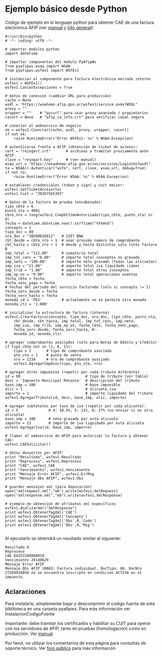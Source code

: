 # Ejemplo básico desde Python #

Código de ejemplo en el lenguaje python para obtener CAE de una factura electrónica AFIP (ver [manual](http://www.sistemasagiles.com.ar/trac/wiki/ManualPyAfipWs#ServicioWebdeFacturaElectrónicaMercadoInternoVersión1WSFEv1) y [info general](http://www.sistemasagiles.com.ar/trac/wiki/ProyectoWSFEv1)):

```
#!/usr/bin/python
# -*- coding: utf8 -*-

# importar modulos python
import datetime

# importar componentes del módulo PyAfipWs
from pyafipws.wsaa import WSAA
from pyafipws.wsfev1 import WSFEv1

# instanciar el componente para factura electrónica mercado interno
wsfev1 = WSFEv1()
wsfev1.LanzarExcepciones = True

# datos de conexión (cambiar URL para producción)
cache = None
wsdl = "https://wswhomo.afip.gov.ar/wsfev1/service.asmx?WSDL"
proxy = ""
wrapper = ""    # "pycurl" para usar proxy avanzado / propietarios
cacert = None   # "afip_ca_info.crt" para verificar canal seguro

# conectar al webservice de negocio
ok = wsfev1.Conectar(cache, wsdl, proxy, wrapper, cacert)
if not ok:
    raise RuntimeError("Error WSFEv1: %s" % WSAA.Excepcion)

# autenticarse frente a AFIP (obtención de ticket de acceso):
cert = "reingart.crt"       # archivos a tramitar previamente ante AFIP 
clave = "reingart.key"      # (ver manual)
wsaa_url = "https://wsaahomo.afip.gov.ar/ws/services/LoginCms?wsdl"
ta = WSAA().Autenticar("wsfe", cert, clave, wsaa_url, debug=True)
if not ta:
    raise RuntimeError("Error WSAA: %s" % WSAA.Excepcion)

# establecer credenciales (token y sign) y cuit emisor:
wsfev1.SetTicketAcceso(ta)
wsfev1.Cuit = "20267565393"

# datos de la factura de prueba (encabezado):
tipo_cbte = 6
punto_vta = 4001
cbte_nro = long(wsfev1.CompUltimoAutorizado(tipo_cbte, punto_vta) or 0)
fecha = datetime.datetime.now().strftime("%Y%m%d")
concepto = 2
tipo_doc = 80
nro_doc = "30500010912"   # CUIT BNA
cbt_desde = cbte_nro + 1  # usar proximo numero de comprobante
cbt_hasta = cbte_nro + 1  # desde y hasta distintos solo lotes factura B
imp_total = "122.00"      # sumatoria total
imp_tot_conc = "0.00"     # importe total conceptos no gravado
imp_neto = "100.00"       # importe neto gravado (todas las alicuotas)
imp_iva = "21.00"         # importe total iva liquidado (idem)
imp_trib = "1.00"         # importe total otros conceptos
imp_op_ex = "0.00"        # importe total operaciones exentas
fecha_cbte = fecha
fecha_venc_pago = fecha
# Fechas del período del servicio facturado (solo si concepto != 1)
fecha_serv_desde = fecha
fecha_serv_hasta = fecha
moneda_id = 'PES'         # actualmente no se permite otra moneda
moneda_ctz = '1.000'

# inicializar la estructura de factura (interna)
wsfev1.CrearFactura(concepto, tipo_doc, nro_doc, tipo_cbte, punto_vta,
    cbt_desde, cbt_hasta, imp_total, imp_tot_conc, imp_neto,
    imp_iva, imp_trib, imp_op_ex, fecha_cbte, fecha_venc_pago, 
    fecha_serv_desde, fecha_serv_hasta, #--
    moneda_id, moneda_ctz)

# agregar comprobantes asociados (solo para Notas de Débito y Cŕedito)
if tipo_cbte not in (1, 6, 11):
    tipo = 1       # tipo de comprobante asociado
    pto_vta = 2    # punto de venta
    nro = 1234     # nro de comprobante asociado
    wsfev1.AgregarCmpAsoc(tipo, pto_vta, nro)

# agregar otros impuestos (repetir por cada tributo diferente)
id = 99                              # tipo de tributo (ver tabla)
desc = 'Impuesto Municipal Matanza'  # descripción del tributo
base_imp = 100                       # base imponible
alic = 1                             # alicuota iva
importe = 1                          # importe liquidado del tributo
wsfev1.AgregarTributo(id, desc, base_imp, alic, importe)

# agregar subtotales por tasa de iva (repetir por cada alicuota):
id = 5              # 4: 10.5%, 5: 21%, 6: 27% (no enviar si es otra alicuota)
base_imp = 100      # neto gravado por esta alicuota
importe = 21        # importe de iva liquidado por esta alicuota
wsfev1.AgregarIva(id, base_imp, importe)

# llamar al webservice de AFIP para autorizar la factura y obtener CAE:
wsfev1.CAESolicitar()

# datos devueltos por AFIP:
print "Resultado", wsfev1.Resultado
print "Reproceso", wsfev1.Reproceso
print "CAE", wsfev1.CAE
print "Vencimiento", wsfev1.Vencimiento
print "Mensaje Error AFIP", wsfev1.ErrMsg
print "Mensaje Obs AFIP", wsfev1.Obs

# guardar mensajes xml (para depuración)
open("xmlrequest.xml","wb").write(wsfev1.XmlRequest)
open("xmlresponse.xml","wb").write(wsfev1.XmlResponse)

# ejemplo de obtención de atributos xml específicos
wsfev1.AnalizarXml("XmlResponse")
print wsfev1.ObtenerTagXml('CAE')
print wsfev1.ObtenerTagXml('Concepto')
print wsfev1.ObtenerTagXml('Obs',0,'Code')
print wsfev1.ObtenerTagXml('Obs',0,'Msg')


```

Al ejecutarlo se obtendrá un resultado similar al siguiente:

```
Resultado A
Reproceso 
CAE 64253188088810
Vencimiento 20140629
Mensaje Error AFIP 
Mensaje Obs AFIP 10063: Factura individual, DocTipo: 80, DocNro 27269434894 no se encuentra inscripto en condicion ACTIVA en el impuesto.
```

## Aclaraciones ##

Para instalarlo, simplemente bajar y descomprimir el codigo fuente de esta biblitoteca en una carpeta pyafipws. Para más información ver InstalacionCodigoFuente

Importante: debe tramitar los certificados y habilitar su CUIT para operar con los servidores de AFIP, tanto en pruebas (homologación) como en producción. Ver [manual](http://www.sistemasagiles.com.ar/trac/wiki/ManualPyAfipWs#Certificados)

Por favor, no utilizar los comentarios de esta página para consultas de soporte técnico. Ver [foro público](http://groups.google.com/group/pyafipws) para más información